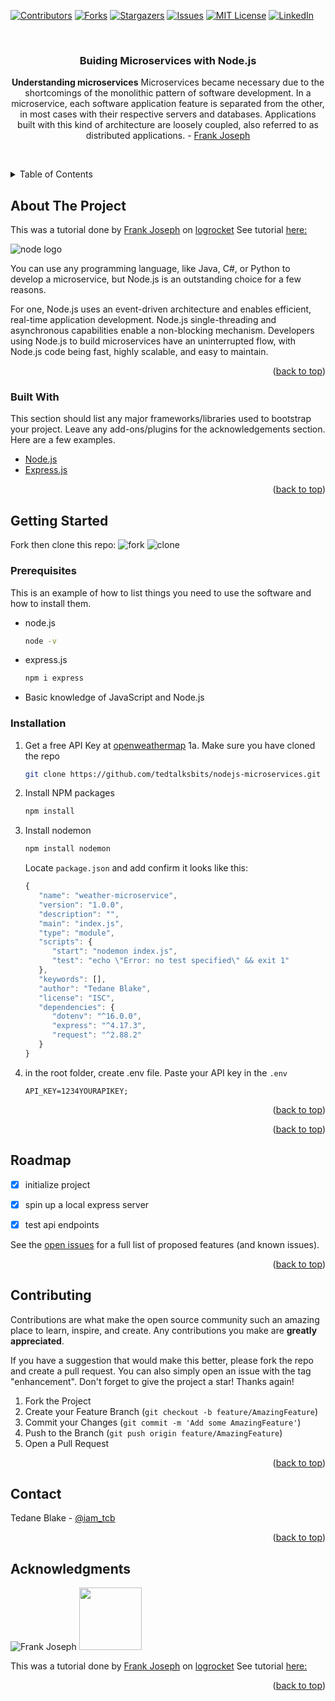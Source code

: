 <div id="top"></div>
<!--
*** Thanks for checking out the Best-README-Template. If you have a suggestion
*** that would make this better, please fork the repo and create a pull request
*** or simply open an issue with the tag "enhancement".
*** Don't forget to give the project a star!
*** Thanks again! Now go create something AMAZING! :D
-->

<!-- PROJECT SHIELDS -->
<!--
*** I'm using markdown "reference style" links for readability.
*** Reference links are enclosed in brackets [ ] instead of parentheses ( ).
*** See the bottom of this document for the declaration of the reference variables
*** for contributors-url, forks-url, etc. This is an optional, concise syntax you may use.
*** https://www.markdownguide.org/basic-syntax/#reference-style-links
-->

[![Contributors][contributors-shield]][contributors-url]
[![Forks][forks-shield]][forks-url]
[![Stargazers][stars-shield]][stars-url]
[![Issues][issues-shield]][issues-url]
[![MIT License][license-shield]][license-url]
[![LinkedIn][linkedin-shield]][linkedin-url]

<!-- PROJECT LOGO -->
<br />
<div align="center">
  <h3 align="center">Buiding Microservices with Node.js</h3>

  <p align="center">
   
   **Understanding microservices**
   Microservices became necessary due to the shortcomings of the monolithic pattern of software development. In a microservice, each software application feature is separated from the other, in most cases with their respective servers and databases. Applications built with this kind of architecture are loosely coupled, also referred to as distributed applications. - [Frank Joseph](https://blog.logrocket.com/building-microservices-node-js/)

   <br />
  </p>
</div>

<!-- TABLE OF CONTENTS -->
<details>
  <summary>Table of Contents</summary>
  <ol>
    <li>
      <a href="#about-the-project">About The Project</a>
      <ul>
        <li><a href="#built-with">Built With</a></li>
      </ul>
    </li>
    <li>
      <a href="#getting-started">Getting Started</a>
      <ul>
        <li><a href="#prerequisites">Prerequisites</a></li>
        <li><a href="#installation">Installation</a></li>
      </ul>
    </li>
    <li><a href="#usage">Usage</a></li>
    <li><a href="#roadmap">Roadmap</a></li>
    <li><a href="#contributing">Contributing</a></li>
    <li><a href="#license">License</a></li>
    <li><a href="#contact">Contact</a></li>
    <li><a href="#acknowledgments">Acknowledgments</a></li>
  </ol>
</details>

<!-- ABOUT THE PROJECT -->

## About The Project


This was a tutorial done by [Frank Joseph](https://blog.logrocket.com/author/frankjoseph/) on [logrocket](https://logrocket.com/)
See tutorial [here:](https://blog.logrocket.com/building-microservices-node-js/)

![node logo](https://external-content.duckduckgo.com/iu/?u=https%3A%2F%2Fcolorlib.com%2Fwp%2Fwp-content%2Fuploads%2Fsites%2F2%2Fnodejs-frameworks.png&f=1&nofb=1)

You can use any programming language, like Java, C#, or Python to develop a microservice, but Node.js is an outstanding choice for a few reasons.

For one, Node.js uses an event-driven architecture and enables efficient, real-time application development. Node.js single-threading and asynchronous capabilities enable a non-blocking mechanism. Developers using Node.js to build microservices have an uninterrupted flow, with Node.js code being fast, highly scalable, and easy to maintain.

<p align="right">(<a href="#top">back to top</a>)</p>

### Built With

This section should list any major frameworks/libraries used to bootstrap your project. Leave any add-ons/plugins for the acknowledgements section. Here are a few examples.

- [Node.js](https://nodejs.org/en/)
- [Express.js](https://nodejs.org/en/)


<p align="right">(<a href="#top">back to top</a>)</p>

<!-- GETTING STARTED -->

## Getting Started

Fork then clone this repo:
![fork](https://camo.githubusercontent.com/fe5e7ac515cecda6a51832901249b14d76de7f163772f8f239faf7f5378b0492/68747470733a2f2f692e696d6775722e636f6d2f39653545684b622e706e67)
![clone](https://camo.githubusercontent.com/454ca75258584be02d96a8f6c13364eb5585b0eb20eaa79756e8ae672911009b/68747470733a2f2f692e696d6775722e636f6d2f4f4961747561672e706e67)

### Prerequisites

This is an example of how to list things you need to use the software and how to install them.

- node.js
  ```sh
  node -v
  ```
- express.js
  ```sh
  npm i express
  ```

- Basic knowledge of JavaScript and Node.js

### Installation

1. Get a free API Key at [openweathermap](https://openweathermap.org/)
1a. Make sure you have cloned the repo
   ```sh
   git clone https://github.com/tedtalksbits/nodejs-microservices.git
   ```
2. Install NPM packages
   ```sh
   npm install
   ```
3. Install nodemon
   ```sh
   npm install nodemon
   ```
   Locate `package.json` and add confirm it looks like this: 

   ```js
   {
      "name": "weather-microservice",
      "version": "1.0.0",
      "description": "",
      "main": "index.js",
      "type": "module",
      "scripts": {
         "start": "nodemon index.js",
         "test": "echo \"Error: no test specified\" && exit 1"
      },
      "keywords": [],
      "author": "Tedane Blake",
      "license": "ISC",
      "dependencies": {
         "dotenv": "^16.0.0",
         "express": "^4.17.3",
         "request": "^2.88.2"
      }
   }

   ```
4. in the root folder, create .env file. Paste your API key in the  `.env`
   ```
   API_KEY=1234YOURAPIKEY;
   ```

<p align="right">(<a href="#top">back to top</a>)</p>


<p align="right">(<a href="#top">back to top</a>)</p>

<!-- ROADMAP -->

## Roadmap

- [x] initialize project
- [x] spin up a local express server
- [x] test api endpoints


See the [open issues](https://github.com/othneildrew/Best-README-Template/issues) for a full list of proposed features (and known issues).

<p align="right">(<a href="#top">back to top</a>)</p>

<!-- CONTRIBUTING -->

## Contributing

Contributions are what make the open source community such an amazing place to learn, inspire, and create. Any contributions you make are **greatly appreciated**.

If you have a suggestion that would make this better, please fork the repo and create a pull request. You can also simply open an issue with the tag "enhancement".
Don't forget to give the project a star! Thanks again!

1. Fork the Project
2. Create your Feature Branch (`git checkout -b feature/AmazingFeature`)
3. Commit your Changes (`git commit -m 'Add some AmazingFeature'`)
4. Push to the Branch (`git push origin feature/AmazingFeature`)
5. Open a Pull Request

<p align="right">(<a href="#top">back to top</a>)</p>

<!-- CONTACT -->

## Contact

Tedane Blake - [@iam_tcb](https://twitter.com/iam_tcb) 


<p align="right">(<a href="#top">back to top</a>)</p>

<!-- ACKNOWLEDGMENTS -->

## Acknowledgments
![Frank Joseph](https://blog.logrocket.com/wp-content/uploads/2021/12/0-150x150.jpeg?crop=1)
<img src="https://external-content.duckduckgo.com/iu/?u=https%3A%2F%2Fwww.finsmes.com%2Fwp-content%2Fuploads%2F2019%2F11%2FLogRocket-768x768.png&f=1&nofb=1" height="100" />

This was a tutorial done by [Frank Joseph](https://blog.logrocket.com/author/frankjoseph/) on [logrocket](https://logrocket.com/)
See tutorial [here:](https://blog.logrocket.com/building-microservices-node-js/)

<p align="right">(<a href="#top">back to top</a>)</p>

<!-- MARKDOWN LINKS & IMAGES -->
<!-- https://www.markdownguide.org/basic-syntax/#reference-style-links -->

[contributors-shield]: https://img.shields.io/github/contributors/othneildrew/Best-README-Template.svg?style=for-the-badge
[contributors-url]: https://github.com/othneildrew/Best-README-Template/graphs/contributors
[forks-shield]: https://img.shields.io/github/forks/othneildrew/Best-README-Template.svg?style=for-the-badge
[forks-url]: https://github.com/othneildrew/Best-README-Template/network/members
[stars-shield]: https://img.shields.io/github/stars/othneildrew/Best-README-Template.svg?style=for-the-badge
[stars-url]: https://github.com/othneildrew/Best-README-Template/stargazers
[issues-shield]: https://img.shields.io/github/issues/othneildrew/Best-README-Template.svg?style=for-the-badge
[issues-url]: https://github.com/othneildrew/Best-README-Template/issues
[license-shield]: https://img.shields.io/github/license/othneildrew/Best-README-Template.svg?style=for-the-badge
[license-url]: https://github.com/othneildrew/Best-README-Template/blob/master/LICENSE.txt
[linkedin-shield]: https://img.shields.io/badge/-LinkedIn-black.svg?style=for-the-badge&logo=linkedin&colorB=555
[linkedin-url]: https://linkedin.com/in/othneildrew
[product-screenshot]: images/screenshot.png
